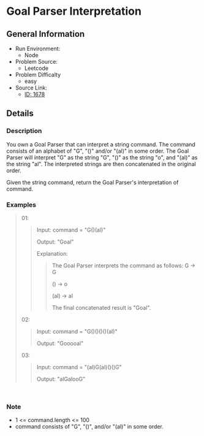 # Goal Parser Interpretation

## General Information

- Run Environment:
  - Node
- Problem Source:
  - Leetcode
- Problem Difficalty
  - easy
- Source Link:
  - [ID: 1678](https://leetcode.com/problems/goal-parser-interpretation/)

## Details
### Description
You own a Goal Parser that can interpret a string command. The command consists of an alphabet of "G", "()" and/or "(al)" in some order. The Goal Parser will interpret "G" as the string "G", "()" as the string "o", and "(al)" as the string "al". The interpreted strings are then concatenated in the original order.

Given the string command, return the Goal Parser's interpretation of command.
<br/>

### Examples

> 01:
>>Input: command = "G()(al)"
>>
>>Output: "Goal"
>>
>>Explanation: 
>>>The Goal Parser interprets the command as follows:
>>>G -> G
>>>
>>>() -> o
>>>
>>>(al) -> al
>>>
>>>The final concatenated result is "Goal".
>
> 02:
>>Input: command = "G()()()()(al)"
>>
>>Output: "Gooooal"
>
> 03:
>>Input: command = "(al)G(al)()()G"
>>
>>Output: "alGalooG"

<br/>

### Note

  - 1 <= command.length <= 100
  - command consists of "G", "()", and/or "(al)" in some order.
